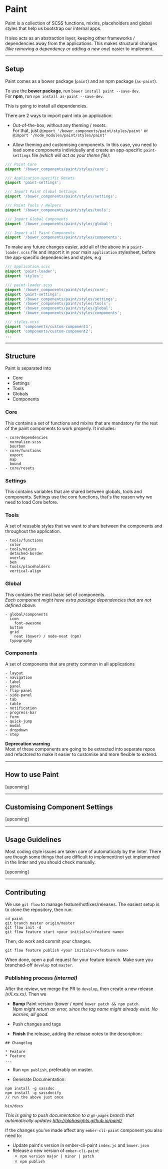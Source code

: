 Paint
=====

Paint is a collection of SCSS functions, mixins, placeholders and global styles that help us bootstrap our internal apps.

It also acts as an abstraction layer, keeping other frameworks / dependencies away from the applications. This makes structural changes _(like removing a dependency or adding a new one)_ easier to implement.

---

## Setup

Paint comes as a bower package (`paint`) and an npm package (`as-paint`).

To use the **bower package**, run `bower install paint --save-dev`.  
For **npm**, run `npm install as-paint --save-dev`.

This is going to install all dependencies.  

There are 2 ways to import paint into an application:

* Out-of-the-box, without any theming / resets.  
For that, just `@import '/bower_components/paint/styles/paint'` or `@import '/node_modules/paint/styles/paint'`

* Allow theming and customising components. In this case, you need to load some components individually and create an app-specific `paint-settings` file _(which will act as your theme file)_:  
```scss
/// Paint Core
@import '/bower_components/paint/styles/core';

/// Application-specific Resets
@import 'paint-settings';

/// Import Paint Global Settings
@import '/bower_components/paint/styles/settings';

/// Paint Tools / Helpers
@import '/bower_components/paint/styles/tools';

/// Import Global Components
@import '/bower_components/paint/styles/global';

/// Import all Paint Components
@import '/bower_components/paint/styles/components';
```

To make any future changes easier, add all of the above in a `paint-loader.scss` file and import it in your main `application` stylesheet, before the app-specific dependencies and styles, e.g

```scss
/// application.scss
@import 'paint-loader';
@import 'styles';

/// paint-loader.scss
@import '/bower_components/paint/styles/core';
@import 'paint-settings';
@import '/bower_components/paint/styles/settings';
@import '/bower_components/paint/styles/tools';
@import '/bower_components/paint/styles/global';
@import '/bower_components/paint/styles/components';

/// styles.scss
@import 'components/custom-component1';
@import 'components/custom-component2';
...
```

---

## Structure

Paint is separated into

* Core
* Settings
* Tools
* Globals
* Components

### Core

This contains a set of functions and mixins that are mandatory for the rest of the paint components to work properly. It includes:

```
- core/dependencies
  normalize-scss
  bourbon
- core/functions
  export
  map
  bound
- core/resets
```

### Settings

This contains variables that are shared between globals, tools and components. Settings use the core functions, that's the reason why we need to load Core before.

### Tools

A set of reusable styles that we want to share between the components and throughout the application.

```
- tools/functions
  color
- tools/mixins
  detached-border
  overlay
  bem
- tools/placeholders
  vertical-align
```

### Global

This contains the most basic set of components.  
_Each component might have extra package dependencies that are not defined above._

```
- global/components
  icon
    font-awesome
  button
  grid
    neat (bower) / node-neat (npm)
  typography  
```

### Components

A set of components that are pretty common in all applications

```
- layout
- navigation
- label
- panel
- flip-panel
- side-panel
- tab
- table
- notification
- progress-bar
- form
- quick-jump
- modal
- dropdown
- step
```

**Deprecation warning**  
Most of these components are going to be extracted into separate repos and refactored to make it easier to customise and more flexible to extend.

---

## How to use Paint

[upcoming]

---

## Customising Component Settings

[upcoming]

---

## Usage Guidelines

Most coding style issues are taken care of automatically by the linter. There are though some things that are difficult to implement/not yet implemented in the linter and you should check manually.

[upcoming]

---

## Contributing

We use `git flow` to manage feature/hotfixes/releases.
The easiest setup is to clone the repository, then run:

```
cd paint
git branch master origin/master
git flow init -d
git flow feature start <your initials>/<feature name>
```

Then, do work and commit your changes.
```
git flow feature publish <your initials>/<feature name>
```
When done, open a pull request for your feature branch. Make sure you branched-off `develop` not `master`.

### Publishing process _(internal)_

After the review, we merge the PR to `develop`, then create a new release _(vX.xx.xx)_. Then we

* **Bump** Paint version (bower / npm) `bower patch && npm patch`.  
_Npm might return an error, since the tag name might already exist. No worries, all good._

* Push changes and tags

* **Finish** the release, adding the release notes to the description:  
```
## Changelog

* Feature
* Feature
...
```

* Run `npm publish`, preferably on master.

* Generate Documentation:

```
npm install -g sassdoc
npm install -g sassdocify
// run the above just once

bin/docs
```

_This is going to push documentation to a `gh-pages` branch that automatically updates http://alphasights.github.io/paint/_

If the changes you've made affect any `ember-cli-paint` component you also need to:

- Update paint's version in ember-cli-paint `index.js` and `bower.json`
- Release a new version of `ember-cli-paint`
  - `npm version major | minor | patch`
  - `npm publish`
